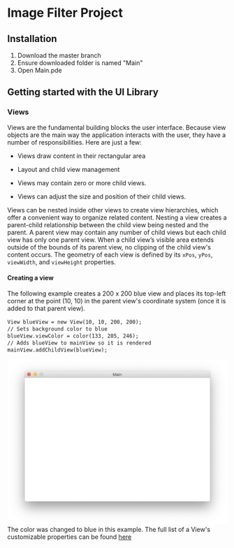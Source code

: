 # Image Filter Project

## Installation
1. Download the master branch
2. Ensure downloaded folder is named "Main"
3. Open Main.pde
## Getting started with the UI Library
### Views
Views are the fundamental building blocks the user interface.
Because view objects are the main way the application interacts with the user, they have a number of responsibilities. Here are just a few:
- Views draw content in their rectangular area

- Layout and child view management

- Views may contain zero or more child views.

- Views can adjust the size and position of their child views.

Views can be nested inside other views to create view hierarchies, which offer a convenient way to organize related content. Nesting a view creates a parent-child relationship between the child view being nested and the parent. A parent view may contain any number of child views but each child view has only one parent view. When a child view’s visible area extends outside of the bounds of its parent view, no clipping of the child view's content occurs. The geometry of each view is defined by its `xPos`, `yPos`, `viewWidth`, and `viewHeight` properties. 

#### Creating a view
The following example creates a 200 x 200 blue view and places its top-left corner at the point (10, 10) in the parent view's coordinate system (once it is added to that parent view).
```
View blueView = new View(10, 10, 200, 200);
// Sets background color to blue
blueView.viewColor = color(133, 205, 246);
// Adds blueView to mainView so it is rendered
mainView.addChildView(blueView);

```
![Image of Yaktocat](https://raw.githubusercontent.com/Kingofkode/image-filter-project/master/Screen%20Shot%202019-03-01%20at%208.37.39%20PM.png)
The color was changed to blue in this example. The full list of a View's customizable properties can be found [here](View.md)








